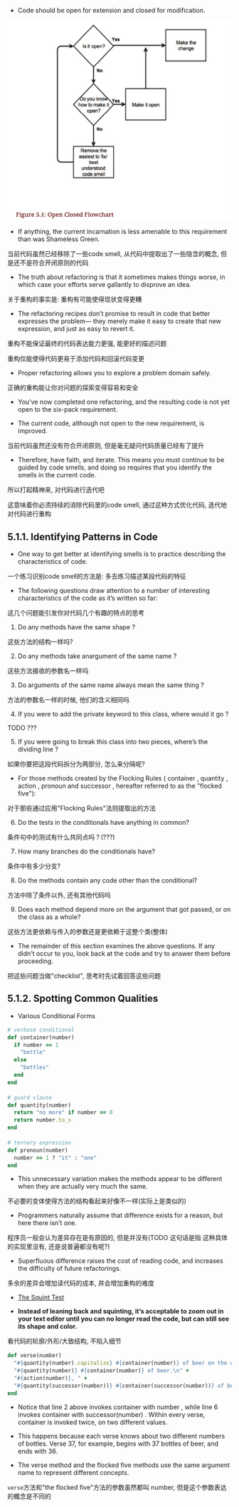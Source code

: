 + Code should be open for extension and closed for modification.

![](../open-closed-flowchart.png)


+  If anything, the current incarnation is less amenable to this requirement than was Shameless Green.

当前代码虽然已经移除了一些code smell, 从代码中提取出了一些隐含的概念, 但是还不是符合开闭原则的代码

+ The truth about refactoring is that it sometimes makes things worse, in which case your efforts serve gallantly to disprove an idea.

关于重构的事实是: 重构有可能使得现状变得更糟

+ The refactoring recipes don’t promise to result in code that better expresses the problem— they merely make it easy to create that new expression, and just as easy to revert it.

重构不能保证最终的代码表达能力更强, 能更好的描述问题

重构仅能使得代码更易于添加代码和回滚代码变更

+ Proper refactoring allows you to explore a problem domain safely.

正确的重构能让你对问题的探索变得容易和安全

+ You’ve now completed one refactoring, and the resulting code is not yet open to the six-pack requirement.

+ The current code, although not open to the new requirement, is improved.

当前代码虽然还没有符合开闭原则, 但是毫无疑问代码质量已经有了提升

+ Therefore, have faith, and iterate. This means you must continue to be guided by code smells, and doing so requires that you identify the smells in the current code.

所以打起精神来, 对代码进行迭代吧

这意味着你必须持续的消除代码里的code smell, 通过这种方式优化代码, 迭代地对代码进行重构

## 5.1.1. Identifying Patterns in Code

+ One way to get better at identifying smells is to practice describing the characteristics of code.

一个练习识别code smell的方法是: 多去练习描述某段代码的特征

+ The following questions draw attention to a number of interesting characteristics of the code as it’s written so far:

这几个问题能引发你对代码几个有趣的特点的思考

1. Do any methods have the same shape ?

这些方法的结构一样吗?

2. Do any methods take anargument of the same name ?

这些方法接收的参数名一样吗

3. Do arguments of the same name always mean the same thing ?

方法的参数名一样的时候, 他们的含义相同吗

4. If you were to add the private keyword to this class, where would it go ?

TODO ???

5. If you were going to break this class into two pieces, where’s the dividing line ?

如果你要把这段代码拆分为两部分, 怎么来分隔呢?

+ For those methods created by the Flocking Rules ( container , quantity , action , pronoun and successor , hereafter referred to as the "flocked five"):

对于那些通过应用"Flocking Rules"法则提取出的方法

6. Do the tests in the conditionals have anything in common?

条件句中的测试有什么共同点吗？(???)

7. How many branches do the conditionals have?

条件中有多少分支?

8. Do the methods contain any code other than the conditional?

方法中除了条件以外, 还有其他代码吗

9. Does each method depend more on the argument that got passed, or on the class as a whole?

这些方法更依赖与传入的参数还是更依赖于这整个类(整体)

+ The remainder of this section examines the above questions. If any didn’t occur to you, look back at the code and try to answer them before proceeding.

把这些问题当做"checklist", 思考时先试着回答这些问题

## 5.1.2. Spotting Common Qualities

+ Various Conditional Forms

```ruby
# verbose conditional
def container(number)
  if number == 1
    "bottle"
  else
    "bottles"
  end
end

# guard clause
def quantity(number)
  return "no more" if number == 0
  return number.to_s
end

# ternary expression
def pronoun(number)
  number == 1 ? "it" : "one"
end
```

+ This unnecessary variation makes the methods appear to be different when they are actually very much the same.

不必要的变体使得方法的结构看起来好像不一样(实际上是类似的)

+ Programmers naturally assume that difference exists for a reason, but here there isn’t one.

程序员一般会认为差异存在是有原因的, 但是并没有(TODO 这句话是指 这种具体的实现里没有, 还是说普遍都没有呢?)

+ Superfluous difference raises the cost of reading code, and increases the difficulty of future refactorings.

多余的差异会增加读代码的成本, 并会增加重构的难度

+ [The Squint Test](page-173)

+ **Instead of leaning back and squinting, it’s acceptable to zoom out in your text editor until you can no longer read the code, but can still see its shape and color.**

看代码的轮廓/外形/大致结构, 不陷入细节

```ruby
def verse(number)
  "#{quantity(number).capitalize} #{container(number)} of beer on the wall, " +
  "#{quantity(number)} #{container(number)} of beer.\n" +
  "#{action(number)}, " +
  "#{quantity(successor(number))} #{container(successor(number))} of beer on the wall.\n"
end
```

+ Notice that line 2 above invokes container with number , while line 6 invokes container with successor(number) . Within every verse, container is invoked twice, on two different values.

+ This happens because each verse knows about two different numbers of bottles. Verse 37, for example, begins with 37 bottles of beer, and ends with 36.

+ The verse method and the flocked five methods use the same argument name to represent different concepts.

`verse`方法和"the flocked five"方法的参数虽然都叫 number, 但是这个参数表达的概念是不同的



































